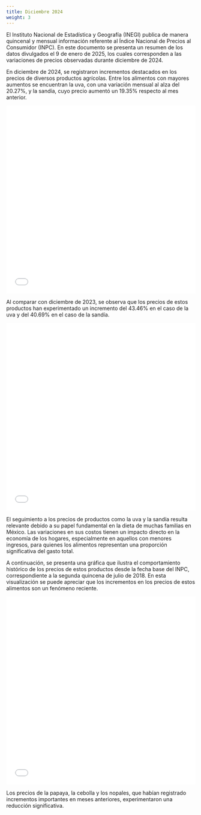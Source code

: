 ```yaml
---
title: Diciembre 2024
weight: 3
---
```


El Instituto Nacional de Estadística y Geografía (INEGI) publica de manera quincenal y mensual información referente al Índice Nacional de Precios al Consumidor (INPC). En este documento se presenta un resumen de los datos divulgados el 9 de enero de 2025, los cuales corresponden a las variaciones de precios observadas durante diciembre de 2024.

En diciembre de 2024, se registraron incrementos destacados en los precios de diversos productos agrícolas. Entre los alimentos con mayores aumentos se encuentran la uva, con una variación mensual al alza del 20.27%, y la sandía, cuyo precio aumentó un 19.35% respecto al mes anterior.

<iframe src="/treemap_inpc_mensual_dic24.html" width="100%" height="500" style="border:none;"></iframe>

Al comparar con diciembre de 2023, se observa que los precios de estos productos han experimentado un incremento del 43.46% en el caso de la uva y del 40.69% en el caso de la sandía.

<iframe src="/treemap_inpc_anual_dic24.html" width="100%" height="500" style="border:none;"></iframe>

El seguimiento a los precios de productos como la uva y la sandía resulta relevante debido a su papel fundamental en la dieta de muchas familias en México. Las variaciones en sus costos tienen un impacto directo en la economía de los hogares, especialmente en aquellos con menores ingresos, para quienes los alimentos representan una proporción significativa del gasto total.

A continuación, se presenta una gráfica que ilustra el comportamiento histórico de los precios de estos productos desde la fecha base del INPC, correspondiente a la segunda quincena de julio de 2018. En esta visualización se puede apreciar que los incrementos en los precios de estos alimentos son un fenómeno reciente.

<iframe src="/linesdic2024.html" width="100%" height="500" style="border:none;"></iframe>

Los precios de la papaya, la cebolla y los nopales, que habían registrado incrementos importantes en meses anteriores, experimentaron una reducción significativa. 